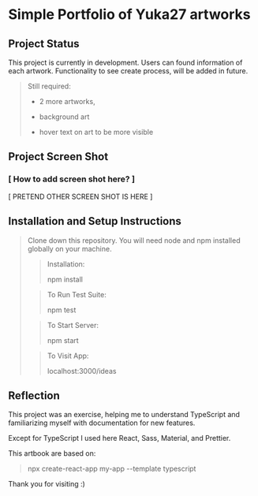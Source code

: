 # Simple Portfolio of Yuka27 artworks

## Project Status

This project is currently in development. Users can found information of each artwork. Functionality to see create process, will be added in future.

> Still required:
>
> - 2 more artworks,
>
> - background art
>
> - hover text on art to be more visible

## Project Screen Shot

### [ How to add screen shot here? ]

[ PRETEND OTHER SCREEN SHOT IS HERE ]

## Installation and Setup Instructions

> Clone down this repository. You will need node and npm installed globally on your machine.
>
> > Installation:
> >
> > npm install
>
> > To Run Test Suite:
> >
> > npm test
>
> > To Start Server:
> >
> > npm start
>
> > To Visit App:
> >
> > localhost:3000/ideas

## Reflection

This project was an exercise, helping me to understand TypeScript and familiarizing myself with documentation for new features.

Except for TypeScript I used here React, Sass, Material, and Prettier.

This artbook are based on:

> npx create-react-app my-app --template typescript

Thank you for visiting :)
